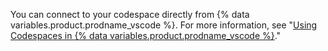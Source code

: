 You can connect to your codespace directly from {% data variables.product.prodname_vscode %}. For more information, see "[Using Codespaces in {% data variables.product.prodname_vscode %}](/github/developing-online-with-codespaces/using-codespaces-in-visual-studio-code)."

